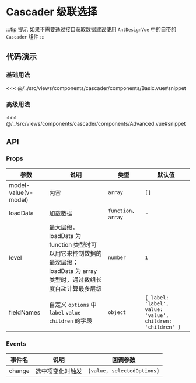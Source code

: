# Cascader 级联选择

:::tip 提示
如果不需要通过接口获取数据建议使用 `AntDesignVue` 中的自带的 `Cascader` 组件
:::

## 代码演示

### 基础用法

<<< @/../src/views/components/cascader/components/Basic.vue#snippet

### 高级用法

<<< @/../src/views/components/cascader/components/Advanced.vue#snippet

## API

### Props

| 参数<img width="150" /> | 说明                                                                             | 类型                 | 默认值                                                        |
|-----------------------|--------------------------------------------------------------------------------|--------------------|------------------------------------------------------------|
| model-value(v-model)  | 内容                                                                             | `array`            | `[]`                                                       |
| loadData              | 加载数据                                                                           | `function`、`array` | -                                                          |
| level                 | 最大层级，loadData 为 function 类型时可以用它来控制数据的最深层级；loadData 为 array 类型时，通过数组长度自动计算最多层级 | `number`           | `1`                                                        |
| fieldNames            | 自定义 `options` 中 `label` `value` `children` 的字段                                 | `object`           | `{ label: 'label', value: 'value', children: 'children' }` |

### Events

| 事件名    | 说明       | 回调参数                       |
|--------|----------|----------------------------|
| change | 选中项变化时触发 | `{value, selectedOptions}` |
